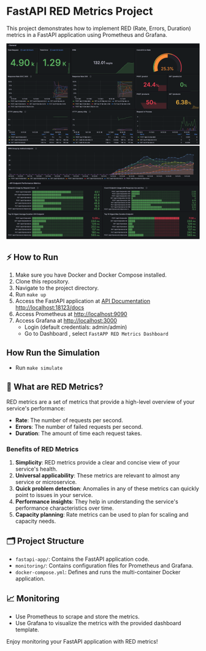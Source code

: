 # FastAPI RED Metrics Project

This project demonstrates how to implement RED (Rate, Errors, Duration) metrics in a FastAPI application using Prometheus and Grafana.


![red-sample](assets/sample-dashboard-1.png)
![red-sample-2](assets/sample-dashboard-2.png)


## ⚡ How to Run

1. Make sure you have Docker and Docker Compose installed.
2. Clone this repository.
3. Navigate to the project directory.
4. Run `make up`
5. Access the FastAPI application at [API Documentation http://localhost:18123/docs](http://localhost:18123/docs)
6. Access Prometheus at [http://localhost:9090](http://localhost:9090)
7. Access Grafana at [http://localhost:3000](http://localhost:9090) 
    - Login (default credentials: admin/admin)
    - Go to Dashboard , select `FastAPP RED Metrics Dashboard`

## How Run the Simulation

- Run `make simulate`

## 🤔 What are RED Metrics?

RED metrics are a set of metrics that provide a high-level overview of your service's performance:

- **Rate**: The number of requests per second.
- **Errors**: The number of failed requests per second.
- **Duration**: The amount of time each request takes.

### Benefits of RED Metrics

1. **Simplicity**: RED metrics provide a clear and concise view of your service's health.
2. **Universal applicability**: These metrics are relevant to almost any service or microservice.
3. **Quick problem detection**: Anomalies in any of these metrics can quickly point to issues in your service.
4. **Performance insights**: They help in understanding the service's performance characteristics over time.
5. **Capacity planning**: Rate metrics can be used to plan for scaling and capacity needs.

## 🗂️ Project Structure

- `fastapi-app/`: Contains the FastAPI application code.
- `monitoring/`: Contains configuration files for Prometheus and Grafana.
- `docker-compose.yml`: Defines and runs the multi-container Docker application.


## 📈 Monitoring

- Use Prometheus to scrape and store the metrics.
- Use Grafana to visualize the metrics with the provided dashboard template.

Enjoy monitoring your FastAPI application with RED metrics!
